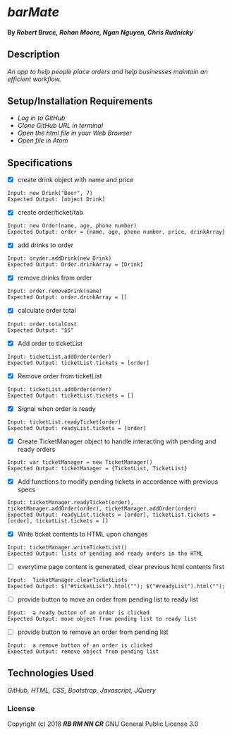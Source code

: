 # _barMate_

#### By _**Robert Bruce, Rohan Moore, Ngan Nguyen, Chris Rudnicky**_

## Description

_An app to help people place orders and help businesses maintain an efficient workflow._

## Setup/Installation Requirements

* _Log in to GitHub_
* _Clone GitHub URL in terminal_
* _Open the html file in your Web Browser_
* _Open file in Atom_

## Specifications

- [x] create drink object with name and price
````
Input: new Drink("Beer", 7)
Expected Output: [object Drink]
````

- [x] create order/ticket/tab
````
Input: new Order(name, age, phone number)
Expected Output: order = {name, age, phone number, price, drinkArray}
````

- [x] add drinks to order
````
Input: oryder.addDrink(new Drink)
Expected Output: Order.drinkArray = [Drink]
````

- [x] remove drinks from order
````
Input: order.removeDrink(name)
Expected Output: order.drinkArray = []
````

- [x] calculate order total
````
Input: order.totalCost
Expected Output: "$5"
````

- [x] Add order to ticketList
````
Input: ticketList.addOrder(order)
Expected Output: ticketList.tickets = [order]
````

- [x] Remove order from ticketList
````
Input: ticketList.addOrder(order)
Expected Output: ticketList.tickets = []
````

- [x] Signal when order is ready
````
Input: ticketList.readyTicket(order)
Expected Output: readyList.tickets = [order]
````

- [x] Create TicketManager object to handle interacting with pending and ready orders
````
Input: var ticketManager = new TicketManager()
Expected Output: ticketManager = {TicketList, TicketList}
````

- [x] Add functions to modify pending tickets in accordance with previous specs
````
Input: ticketManager.readyTicket(order), ticketManager.addOrder(order), ticketManager.addOrder(order)
Expected Output: readyList.tickets = [order], ticketList.tickets = [order], ticketList.tickets = []
````

- [x] Write ticket contents to HTML upon changes
````
Input: ticketManager.writeTicketList()
Expected Output: lists of pending and ready orders in the HTML
````

- [ ] everytime page content is generated, clear previous html contents first
````
Input:  TicketManager.clearTicketLists
Expected Output: $("#ticketList").html(""); $("#readyList").html("");
````

- [ ] provide button to move an order from pending list to ready list
````
Input:  a ready button of an order is clicked
Expected Output: move object from pending list to ready list
````


- [ ] provide button to remove an order from pending list
````
Input:  a remove button of an order is clicked
Expected Output: remove object from pending list  
````


## Technologies Used
_GitHub, HTML, CSS, Bootstrap, Javascript, JQuery_

### License
Copyright (c) 2018 **_RB RM NN CR_** GNU General Public License 3.0
